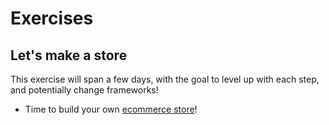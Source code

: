 # Exercises

## Let's make a store

This exercise will span a few days, with the goal to level up with each step, and potentially change frameworks!

* Time to build your own [ecommerce store](https://github.com/ccs-fall-2023/exercises/tree/main/react-ecommerce)!
